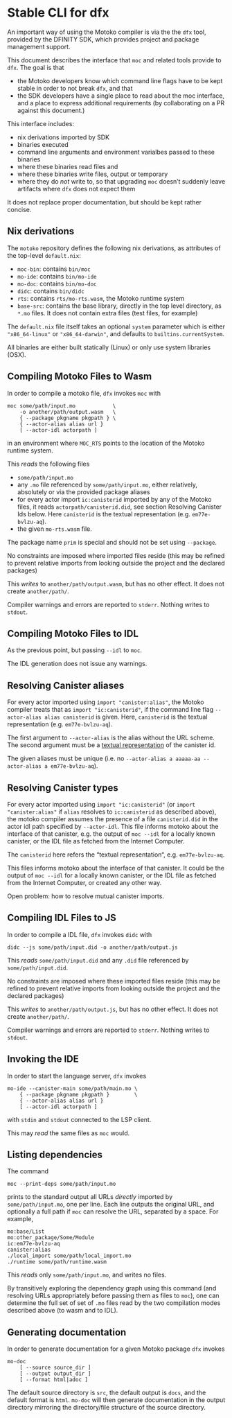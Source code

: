Stable CLI for dfx
==================

An important way of using the Motoko compiler is via the the `dfx` tool,
provided by the DFINITY SDK, which provides project and package management
support.

This document describes the interface that `moc` and related tools provide to
`dfx`. The goal is that
 * the Motoko developers know which command line flags have to
   be kept stable in order to not break `dfx`, and that
 * the SDK developers have a single place to read about the moc interface, and
   a place to express additional requirements (by collaborating on a PR against
   this document.)

This interface includes:
 * nix derivations imported by SDK
 * binaries executed
 * command line arguments and environment varialbes passed to these binaries
 * where these binaries read files and
 * where these binaries write files, output or temporary
 * where they do _not_ write to, so that upgrading `moc` doesn’t suddenly leave
   artifacts where `dfx` does not expect them

It does not replace proper documentation, but should be kept rather concise.

Nix derivations
---------------

The `motoko` repository defines the following nix derivations, as attributes of
the top-level `default.nix`:

* `moc-bin`: contains `bin/moc`
* `mo-ide`: contains `bin/mo-ide`
* `mo-doc`: contains `bin/mo-doc`
* `didc`: contains `bin/didc`
* `rts`: contains `rts/mo-rts.wasm`, the Motoko runtime system
* `base-src`: contains the base library, directly in the top level directory,
  as `*.mo` files. It does not contain extra files (test files, for example)


The `default.nix` file itself takes an optional `system` parameter which is
either `"x86_64-linux"` or `"x86_64-darwin"`, and defaults to
`builtins.currentSystem`.

All binaries are either built statically (Linux) or only use system libraries (OSX).

Compiling Motoko Files to Wasm
------------------------------

In order to compile a motoko file, `dfx` invokes `moc` with

    moc some/path/input.mo            \
        -o another/path/output.wasm   \
        { --package pkgname pkgpath } \
        { --actor-alias alias url }
        [ --actor-idl actorpath ]

in an environment where `MOC_RTS` points to the location of the Motoko runtime system.

This _reads_ the following files
 * `some/path/input.mo`
 * any `.mo` file referenced by `some/path/input.mo`, either relatively, absolutely or via the provided package aliases
 * for every actor import `ic:canisterid` imported by any of the Motoko files, it reads `actorpath/canisterid.did`, see section Resolving Canister Ids below. Here `canisterid` is the textual representation (e.g. `em77e-bvlzu-aq`).
 * the given `mo-rts.wasm` file.

The package name `prim` is special and should not be set using `--package`.

No constraints are imposed where imported files reside (this may be refined to prevent relative imports from looking outside the project and the declared packages)

This _writes_ to `another/path/output.wasm`, but has no other effect. It does
not create `another/path/`.

Compiler warnings and errors are reported to `stderr`. Nothing writes to `stdout`.

Compiling Motoko Files to IDL
-----------------------------

As the previous point, but passing `--idl` to `moc`.

The IDL generation does not issue any warnings.


Resolving Canister aliases
--------------------------

For every actor imported using `import "canister:alias"`, the Motoko compiler treats that as `import "ic:canisterid"`, if the command line flag `--actor-alias alias canisterid` is given. Here, `canisterid` is the textual representation (e.g. `em77e-bvlzu-aq`).

The first argument to `--actor-alias` is the alias without the URL scheme. The second argument must be a [textual representation] of the canister id.

The given aliases must be unique (i.e. no `--actor-alias a aaaaa-aa --actor-alias a em77e-bvlzu-aq`).

[textual representation]: https://docs.dfinity.systems/public/#textual-ids

Resolving Canister types
------------------------

For every actor imported using `import "ic:canisterid"` (or `import "canister:alias"` if `alias` resolves to `ic:canisterid` as described above), the motoko compiler assumes the presence of a file `canisterid.did` in the actor idl path specified by `--actor-idl`. This file informs motoko about the interface of that canister, e.g. the output of `moc --idl` for a locally known canister, or the IDL file as fetched from the Internet Computer.

The `canisterid` here refers the “textual representation“, e.g. `em77e-bvlzu-aq`.

This files informs motoko about the interface of that canister. It could be the output of `moc --idl` for a locally known canister, or the IDL file as fetched from the Internet Computer, or created any other way.

Open problem: how to resolve mutual canister imports.

Compiling IDL Files to JS
-------------------------

In order to compile a IDL file, `dfx` invokes `didc` with

    didc --js some/path/input.did -o another/path/output.js

This _reads_ `some/path/input.did` and any `.did` file referenced by
`some/path/input.did`.

No constraints are imposed where these imported files reside (this may be refined to prevent relative imports from looking outside the project and the declared packages)

This _writes_ to `another/path/output.js`, but has no other effect. It does
not create `another/path/`.

Compiler warnings and errors are reported to `stderr`. Nothing writes to `stdout`.

Invoking the IDE
----------------

In order to start the language server, `dfx` invokes

    mo-ide --canister-main some/path/main.mo \
        { --package pkgname pkgpath }        \
        { --actor-alias alias url }
        [ --actor-idl actorpath ]

with `stdin` and `stdout` connected to the LSP client.

This may _read_ the same files as `moc` would.

Listing dependencies
--------------------

The command

    moc --print-deps some/path/input.mo

prints to the standard output all URLs _directly_ imported by
`some/path/input.mo`, one per line. Each line outputs the original
URL, and optionally a full path if `moc` can resolve the URL, separated by a space.
For example,

    mo:base/List
    mo:other_package/Some/Module
    ic:em77e-bvlzu-aq
    canister:alias
    ./local_import some/path/local_import.mo
    ./runtime some/path/runtime.wasm

This _reads_ only `some/path/input.mo`, and writes no files.

By transitively exploring the dependency graph using this command (and
resolving URLs appropriately before passing them as files to `moc`), one can
determine the full set of set of `.mo` files read by the two compilation modes
described above (to wasm and to IDL).

Generating documentation
------------------------

In order to generate documentation for a given Motoko package `dfx` invokes

    mo-doc
        [ --source source_dir ]
        [ --output output_dir ]
        [ --format html|adoc ]

The default source directory is `src`, the default output is `docs`, and the default format is `html`.
`mo-doc` will then generate documentation in the output directory mirroring the directory/file structure of the source directory.
